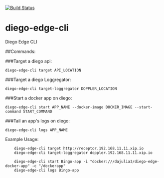 [![Build Status](https://travis-ci.org/pivotal-cf-experimental/diego-edge-cli.svg?branch=master)](https://travis-ci.org/pivotal-cf-experimental/diego-edge-cli)

diego-edge-cli
==============

Diego Edge CLI

##Commands:

###Target a diego api:

    diego-edge-cli target API_LOCATION

###Target a diego Loggregator:

    diego-edge-cli target-loggregator DOPPLER_LOCATION

###Start a docker app on diego:

    diego-edge-cli start APP_NAME --docker-image DOCKER_IMAGE --start-command START_COMMAND

###Tail an app's logs on diego:

    diego-edge-cli logs APP_NAME

Example Usage:

        diego-edge-cli target http://receptor.192.168.11.11.xip.io
        diego-edge-cli target-loggregator doppler.192.168.11.11.xip.io

        diego-edge-cli start Bingo-app -i "docker:///dajulia3/diego-edge-docker-app" -c "/dockerapp"
        diego-edge-cli logs Bingo-app

